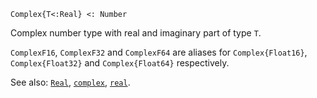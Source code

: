 ```
Complex{T<:Real} <: Number
```

Complex number type with real and imaginary part of type `T`.

`ComplexF16`, `ComplexF32` and `ComplexF64` are aliases for `Complex{Float16}`, `Complex{Float32}` and `Complex{Float64}` respectively.

See also: [`Real`](@ref), [`complex`](@ref), [`real`](@ref).
